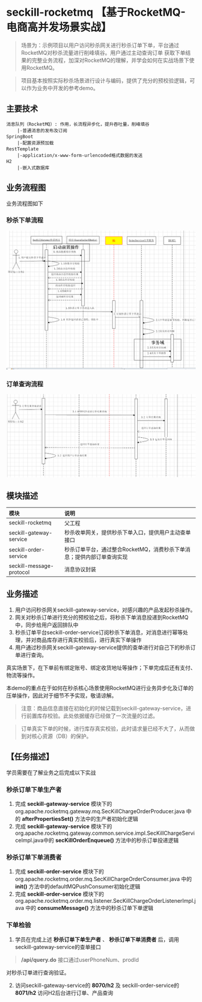 # seckill-rocketmq 【基于RocketMQ-电商高并发场景实战】

> 场景为：示例项目以用户访问秒杀网关进行秒杀订单下单，平台通过RocketMQ对秒杀流量进行削峰填谷。用户通过主动查询订单
获取下单结果的完整业务流程，加深对RocketMQ的理解，并学会如何在实战场景下使用RocketMQ。

> 项目基本按照实际秒杀场景进行设计与编码，提供了充分的预校验逻辑，可以作为业务中开发的参考demo。

## 主要技术

    消息队列（RocketMQ）: 作用，长流程异步化，提升吞吐量，削峰填谷
        |-普通消息的发布及订阅
    SpringBoot
        |-配置资源预加载
    RestTemplate
        |-application/x-www-form-urlencoded格式数据的发送
    H2
        |-嵌入式数据库

## 业务流程图

业务流程图如下

### 秒杀下单流程

![秒杀下单](pic/seckill.png)

### 订单查询流程

![订单查询](pic/orderquery.png)

## 模块描述

| 模块 | 说明 |
|  :------ |  :------ |
|  seckill-rocketmq  |  父工程  |
|  seckill-gateway-service  |  秒杀收单网关，提供秒杀下单入口，提供用户主动查单接口   |
|  seckill-order-service  |  秒杀订单平台，通过整合RocketMQ，消费秒杀下单消息；提供内部订单查询实现   |
|  seckill-message-protocol  |  消息协议封装  |

## 业务描述
1. 用户访问秒杀网关seckill-gateway-service，对感兴趣的产品发起秒杀操作。
2. 网关对秒杀订单进行充分的预校验之后，将秒杀下单消息投递到RocketMQ中，同步给用户返回排队中
3. 秒杀订单平台seckill-order-service订阅秒杀下单消息，对消息进行幂等处理，并对商品库存进行真实校验后，进行真实下单操作
4. 用户通过秒杀网关seckill-gateway-service提供的查单进行对自己下的秒杀订单进行查询。

真实场景下，在下单前有绑定账号、绑定收货地址等操作；下单完成后还有支付、物流等操作。

本demo的重点在于如何在秒杀核心场景使用RocketMQ进行业务异步化及订单的压单操作，因此对于细节不予实现，敬请谅解。

> 注意：商品信息直接在初始化的时候记载到seckill-gateway-service，进行前置库存校验。此处依据缓存已经做了一次流量的过滤。

> 订单真实下单的时候，进行库存真实校验，此时请求量已经不大了，从而做到对核心资源（DB）的保护。


## 【任务描述】

学员需要在了解业务之后完成以下实战

### 秒杀订单下单生产者

1. 完成 **seckill-gateway-service** 模块下的org.apache.rocketmq.gateway.mq.SecKillChargeOrderProducer.java
中的 **afterPropertiesSet()** 方法中的生产者初始化逻辑
2. 完成 **seckill-gateway-service** 模块下的 org.apache.rocketmq.gateway.common.service.impl.SecKillChargeServiceImpl.java中的
**secKillOrderEnqueue()** 方法中的秒杀订单投递逻辑


### 秒杀订单下单消费者

1. 完成 **seckill-order-service** 模块下的org.apache.rocketmq.order.mq.SecKillChargeOrderConsumer.java
中的 **init()** 方法中的defaultMQPushConsumer初始化逻辑
2. 完成 **seckill-order-service** 模块下的org.apache.rocketmq.order.mq.listener.SecKillChargeOrderListenerImpl.java
中的 **consumeMessage()** 方法中的秒杀订单下单逻辑

### 下单检验

1. 学员在完成上述 **秒杀订单下单生产者** 、 **秒杀订单下单消费者** 后，调用seckill-gateway-service的查单接口

> **/api/query.do** 接口通过userPhoneNum、prodId

对秒杀订单进行查询验证。

2. 访问seckill-gateway-service的 **8070/h2** 及 seckill-order-service的 **8071/h2** 访问H2后台进行订单、产品查询